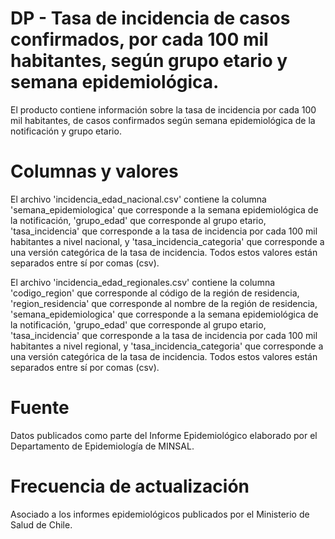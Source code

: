 # DP - Tasa de incidencia de casos confirmados, por cada 100 mil habitantes, según grupo etario y semana epidemiológica. 

El producto contiene información sobre la tasa de incidencia por cada 100 mil habitantes, de casos confirmados según semana epidemiológica de la notificación y grupo etario. 

# Columnas y valores
El archivo 'incidencia_edad_nacional.csv' contiene la columna 'semana_epidemiologica' que corresponde a la semana epidemiológica de la notificación, 'grupo_edad' que corresponde al grupo etario,  'tasa_incidencia' que corresponde a la tasa de incidencia por cada 100 mil habitantes a nivel nacional, y 'tasa_incidencia_categoria'  que corresponde a una versión categórica de la tasa de incidencia. Todos estos valores están separados entre sí por comas (csv).

El archivo 'incidencia_edad_regionales.csv' contiene la columna 'codigo_region' que corresponde al código de la región de residencia, 'region_residencia' que corresponde al nombre de la región de residencia, 'semana_epidemiologica' que corresponde a la semana epidemiológica de la notificación, 'grupo_edad' que corresponde al grupo etario,  'tasa_incidencia' que corresponde a la tasa de incidencia por cada 100 mil habitantes a nivel regional, y 'tasa_incidencia_categoria'  que corresponde a una versión categórica de la tasa de incidencia. Todos estos valores están separados entre sí por comas (csv).

# Fuente
Datos publicados como parte del Informe Epidemiológico elaborado por el Departamento de Epidemiología de MINSAL.

# Frecuencia de actualización
Asociado a los informes epidemiológicos publicados por el Ministerio de Salud de Chile.

